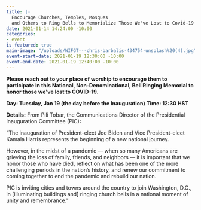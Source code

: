 ```yaml
---
title: |-
  Encourage Churches, Temples, Mosques
  and Others to Ring Bells to Memorialize Those We've Lost to Covid-19
date: 2021-01-14 14:24:00 -10:00
categories:
- event
is featured: true
main-image: "/uploads/WIFGT---chris-barbalis-434754-unsplash%20(4).jpg"
event-start-date: 2021-01-19 12:30:00 -10:00
event-end-date: 2021-01-19 12:40:00 -10:00
---
```


**Please reach out to your place of worship to encourage them to participate in this National, Non-Denominational, Bell Ringing Memorial to honor those we've lost to COVID-19.**

**Day:   Tuesday, Jan 19 (the day before the Inauguration)
Time: 12:30 HST**

**Details:**
From Pili Tobar, the Communications Director of the Presidential Inauguration Committee (PIC):

“The inauguration of President-elect Joe Biden and Vice President-elect Kamala Harris represents the beginning of a new national journey.

However, in the midst of a pandemic — when so many Americans are grieving the loss of family, friends, and neighbors — it is important that we honor those who have died, reflect on what has been one of the more challenging periods in the nation’s history, and renew our commitment to coming together to end the pandemic and rebuild our nation.

PIC is inviting cities and towns around the country to join Washington, D.C., in [illuminating buildings and] ringing church bells in a national moment of unity and remembrance."